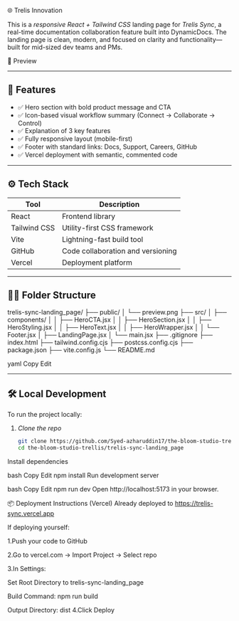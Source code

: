 🌐 Trelis Innovation

This is a *responsive React + Tailwind CSS* landing page for *Trelis Sync*, a real-time documentation collaboration feature built into DynamicDocs. The landing page is clean, modern, and focused on clarity and functionality—built for mid-sized dev teams and PMs.


 📸 Preview



---

## 🚀 Features

- ✅ Hero section with bold product message and CTA
- ✅ Icon-based visual workflow summary (Connect → Collaborate → Control)
- ✅ Explanation of 3 key features
- ✅ Fully responsive layout (mobile-first)
- ✅ Footer with standard links: Docs, Support, Careers, GitHub
- ✅ Vercel deployment with semantic, commented code

---

## ⚙ Tech Stack

| Tool         | Description                        |
|--------------|------------------------------------|
| React        | Frontend library                   |
| Tailwind CSS | Utility-first CSS framework        |
| Vite         | Lightning-fast build tool          |
| GitHub       | Code collaboration and versioning  |
| Vercel       | Deployment platform                |

---

## 🧑‍💻 Folder Structure

trelis-sync-landing_page/
├── public/
│ └── preview.png
├── src/
│ ├── components/
│ │ ├── HeroCTA.jsx
│ │ ├── HeroSection.jsx
│ │ ├── HeroStyling.jsx
│ │ ├── HeroText.jsx
│ │ ├── HeroWrapper.jsx
│ │ └── Footer.jsx
│ ├── LandingPage.jsx
│ └── main.jsx
├── .gitignore
├── index.html
├── tailwind.config.cjs
├── postcss.config.cjs
├── package.json
├── vite.config.js
└── README.md

yaml
Copy
Edit

---

## 🛠 Local Development

To run the project locally:

1. *Clone the repo*

   ```bash
   git clone https://github.com/Syed-azharuddin17/the-bloom-studio-trellis-innovation
   cd the-bloom-studio-trellis/trelis-sync-landing_page
Install dependencies

bash
Copy
Edit
npm install
Run development server

bash
Copy
Edit
npm run dev
Open http://localhost:5173 in your browser.

📦 Deployment Instructions (Vercel)
Already deployed to https://trelis-sync.vercel.app

If deploying yourself:

1.Push your code to GitHub

2.Go to vercel.com → Import Project → Select repo

3.In Settings:

Set Root Directory to trelis-sync-landing_page

Build Command: npm run build

Output Directory: dist
4.Click Deploy
